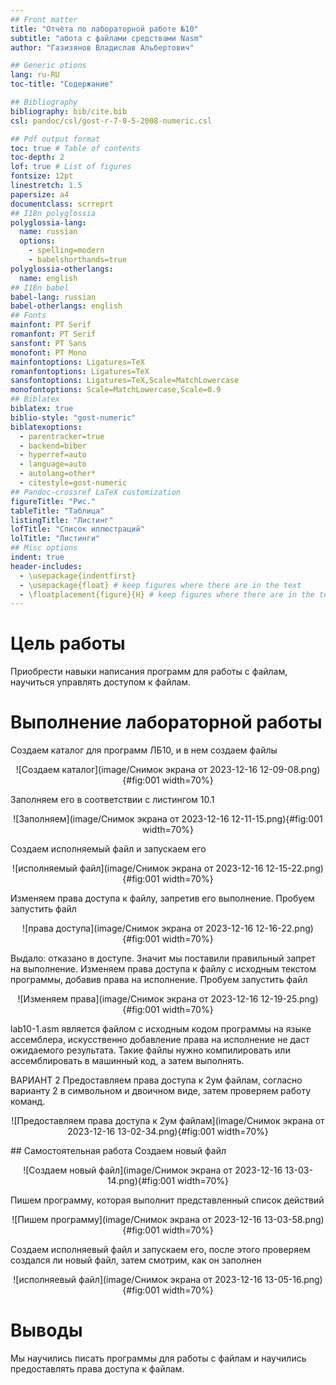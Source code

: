 ```yaml
---
## Front matter
title: "Отчёта по лабораторной работе №10"
subtitle: "абота с файлами средствами Nasm"
author: "Газизянов Владислав Альбертович"

## Generic otions
lang: ru-RU
toc-title: "Содержание"

## Bibliography
bibliography: bib/cite.bib
csl: pandoc/csl/gost-r-7-0-5-2008-numeric.csl

## Pdf output format
toc: true # Table of contents
toc-depth: 2
lof: true # List of figures
fontsize: 12pt
linestretch: 1.5
papersize: a4
documentclass: scrreprt
## I18n polyglossia
polyglossia-lang:
  name: russian
  options:
	- spelling=modern
	- babelshorthands=true
polyglossia-otherlangs:
  name: english
## I18n babel
babel-lang: russian
babel-otherlangs: english
## Fonts
mainfont: PT Serif
romanfont: PT Serif
sansfont: PT Sans
monofont: PT Mono
mainfontoptions: Ligatures=TeX
romanfontoptions: Ligatures=TeX
sansfontoptions: Ligatures=TeX,Scale=MatchLowercase
monofontoptions: Scale=MatchLowercase,Scale=0.9
## Biblatex
biblatex: true
biblio-style: "gost-numeric"
biblatexoptions:
  - parentracker=true
  - backend=biber
  - hyperref=auto
  - language=auto
  - autolang=other*
  - citestyle=gost-numeric
## Pandoc-crossref LaTeX customization
figureTitle: "Рис."
tableTitle: "Таблица"
listingTitle: "Листинг"
lofTitle: "Список иллюстраций"
lolTitle: "Листинги"
## Misc options
indent: true
header-includes:
  - \usepackage{indentfirst}
  - \usepackage{float} # keep figures where there are in the text
  - \floatplacement{figure}{H} # keep figures where there are in the text
---
```


# Цель работы

Приобрести навыки написания программ для работы с файлам, научиться управлять доступом к файлам.



# Выполнение лабораторной работы
Создаем каталог для программ ЛБ10, и в нем создаем файлы
<p align="center">![Создаем каталог](image/Снимок экрана от 2023-12-16 12-09-08.png){#fig:001 width=70%}</p>
Заполняем его в соответствии с листингом 10.1
<p align="center">![Заполняем](image/Снимок экрана от 2023-12-16 12-11-15.png){#fig:001 width=70%}</p>
Создаем исполняемый файл и запускаем его
<p align="center">![исполняемый файл](image/Снимок экрана от 2023-12-16 12-15-22.png){#fig:001 width=70%}</p>
Изменяем права доступа к файлу, запретив его выполнение. Пробуем запустить файл
<p align="center">![права доступа](image/Снимок экрана от 2023-12-16 12-16-22.png){#fig:001 width=70%}</p>
Выдало: отказано в доступе. Значит мы поставили правильный запрет на выполнение.
Изменяем права доступа к файлу с исходным текстом программы, добавив права на исполнение. Пробуем запустить файл
<p align="center">![Изменяем права](image/Снимок экрана от 2023-12-16 12-19-25.png){#fig:001 width=70%}</p>
lab10-1.asm является файлом с исходным кодом программы на языке ассемблера, искусственно добавление права на исполнение не даст ожидаемого результата. Такие файлы нужно компилировать или ассемблировать в машинный код, а затем выполнять.

ВАРИАНТ 2
Предоставляем права доступа к 2ум файлам, согласно варианту 2 в символьном и двоичном виде, затем проверяем работу команд.
<p align="center">![Предоставляем права доступа к 2ум файлам](image/Снимок экрана от 2023-12-16 13-02-34.png){#fig:001 width=70%}</p>
## Самостоятельная работа
Создаем новый файл
<p align="center">![Создаем новый файл](image/Снимок экрана от 2023-12-16 13-03-14.png){#fig:001 width=70%}</p>
Пишем программу, которая выполнит представленный список действий
<p align="center">![Пишем программу](image/Снимок экрана от 2023-12-16 13-03-58.png){#fig:001 width=70%}</p>
Создаем исполняевый файл и запускаем его, после этого проверяем создался ли новый файл, затем смотрим, как он заполнен
<p align="center">![исполняевый файл](image/Снимок экрана от 2023-12-16 13-05-16.png){#fig:001 width=70%}</p>



# Выводы
Мы научились писать программы для работы с файлам и научились предоставлять права доступа к файлам.

